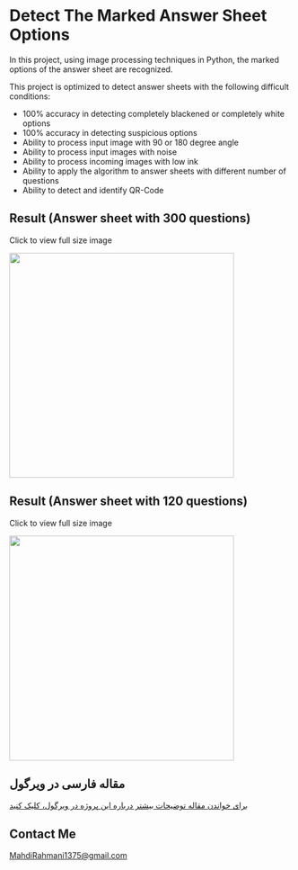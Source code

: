 # Detect The Marked Answer Sheet Options 
In this project, using image processing techniques in Python, the marked options of the answer sheet are recognized.

This project is optimized to detect answer sheets with the following difficult conditions:
- 100% accuracy in detecting completely blackened or completely white options
- 100% accuracy in detecting suspicious options
- Ability to process input image with 90 or 180 degree angle
- Ability to process input images with noise
- Ability to process incoming images with low ink
- Ability to apply the algorithm to answer sheets with different number of questions
- Ability to detect and identify QR-Code

## Result (Answer sheet with 300 questions)
Click to view full size image

<img src="https://github.com/MahdiRahmani/detect_the_marked_answer_sheet_options/blob/main/Q300.png" width="400"/>

## Result (Answer sheet with 120 questions)
Click to view full size image

<img src="https://github.com/MahdiRahmani/detect_the_marked_answer_sheet_options/blob/main/Q120.png" width="400"/>

## مقاله فارسی در ویرگول
<a href="https://vrgl.ir/rtrPm" target="blank">برای خواندن مقاله توضیحات بیشتر درباره این پروژه در ویرگول، کلیک کنید</a>

## Contact Me
MahdiRahmani1375@gmail.com
